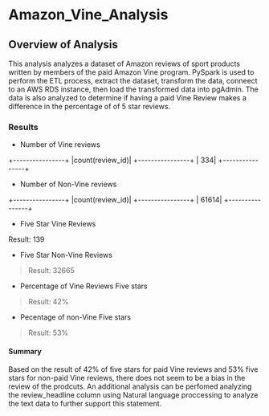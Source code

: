 # Amazon_Vine_Analysis

## Overview of Analysis

This analysis analyzes a dataset of Amazon reviews of sport products written by members of the paid  Amazon Vine program. PySpark is used to perform the ETL process, extract the dataset, transform the data,  conneect to an AWS RDS instance, then load the transformed data into pgAdmin. The data is also analyzed to determine if having a paid Vine Review makes a difference in the percentage of of 5 star reviews. 

### Results
* Number of Vine reviews

+----------------+
|count(review_id)|
+----------------+
|             334|
+----------------+

* Number of Non-Vine reviews

+----------------+
|count(review_id)|
+----------------+
|           61614|
+----------------+

* Five Star Vine Reviews 

Result: 139

* Five Star Non-Vine Reviews

 > Result: 32665

* Percentage of Vine Reviews Five stars

 > Result: 42%

* Pecentage of non-Vine Five stars

 > Result: 53%


#### Summary

Based on the result of 42% of five stars for paid Vine reviews and 53% five stars for non-paid Vine reviews, there does not seem to be a bias in the review of the prodcuts. An additional analysis can be perfomed analyzing the review_headline column using Natural language proccessing to analyze the text data to further support this statement.